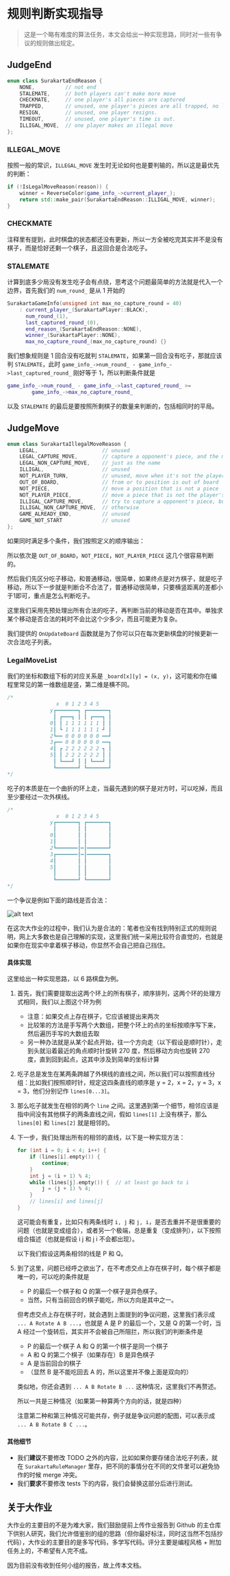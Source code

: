 # 规则判断实现指导

> 这是一个略有难度的算法任务，本文会给出一种实现思路，同时对一些有争议的规则做出规定。

## JudgeEnd

```cpp
enum class SurakartaEndReason {
    NONE,          // not end
    STALEMATE,     // both players can't make more move
    CHECKMATE,     // one player's all pieces are captured
    TRAPPED,       // unused, one player's pieces are all trapped, no legal move can be made.
    RESIGN,        // unused, one player resigns.
    TIMEOUT,       // unused, one player's time is out.
    ILLIGAL_MOVE,  // one player makes an illegal move
};
```

### ILLEGAL_MOVE

按照一般的常识，`ILLEGAL_MOVE` 发生时无论如何也是要判输的，所以这是最优先的判断：

```cpp
if (!IsLegalMoveReason(reason)) {
    winner = ReverseColor(game_info_->current_player_);
    return std::make_pair(SurakartaEndReason::ILLIGAL_MOVE, winner);
}
```

### CHECKMATE

注释里有提到，此时棋盘的状态都还没有更新，所以一方全被吃完其实并不是没有棋子，而是恰好还剩一个棋子，且这回合是合法吃子。

### STALEMATE

计算到底多少局没有发生吃子会有点绕，思考这个问题最简单的方法就是代入一个边界，首先我们的 `num_round_` 是从 1 开始的

```cpp
SurakartaGameInfo(unsigned int max_no_capture_round = 40)
    : current_player_(SurakartaPlayer::BLACK),
      num_round_(1),
      last_captured_round_(0),
      end_reason_(SurakartaEndReason::NONE),
      winner_(SurakartaPlayer::NONE),
      max_no_capture_round_(max_no_capture_round) {}
```

我们想象规则是 1 回合没有吃就判 `STALEMATE`，如果第一回合没有吃子，那就应该判 `STALEMATE`，此时 `game_info_->num_round_ - game_info_->last_captured_round_` 刚好等于 1，所以判断条件就是


```cpp
game_info_->num_round_ - game_info_->last_captured_round_ >=
        game_info_->max_no_capture_round_
```

以及 `STALEMATE` 的最后是要按照所剩棋子的数量来判断的，包括相同时的平局。


## JudgeMove

```cpp
enum class SurakartaIllegalMoveReason {
    LEGAL,                     // unused
    LEGAL_CAPTURE_MOVE,        // capture a opponent's piece, and the move consists at least one corner loop
    LEGAL_NON_CAPTURE_MOVE,    // just as the name
    ILLIGAL,                   // unused
    NOT_PLAYER_TURN,           // unused, move when it's not the player's turn.
    OUT_OF_BOARD,              // from or to position is out of board
    NOT_PIECE,                 // move a position that is not a piece
    NOT_PLAYER_PIECE,          // move a piece that is not the player's
    ILLIGAL_CAPTURE_MOVE,      // try to capture a opponent's piece, but the move can't consist any corner loop
    ILLIGAL_NON_CAPTURE_MOVE,  // otherwise
    GAME_ALREADY_END,          // unused
    GAME_NOT_START             // unused
};
```

如果同时满足多个条件，我们按照定义的顺序输出：

所以依次是 `OUT_OF_BOARD`，`NOT_PIECE`，`NOT_PLAYER_PIECE` 这几个很容易判断的。

然后我们先区分吃子移动，和普通移动，很简单，如果终点是对方棋子，就是吃子移动，所以下一步就是判断合不合法了，普通移动很简单，只要横竖距离的差都小于1即可，重点是怎么判断吃子。

这里我们采用先预处理出所有合法的吃子，再判断当前的移动是否在其中。单独求某个移动是否合法的耗时不会比这个少多少，而且可能更为复杂。

我们提供的 `OnUpdateBoard` 函数就是为了你可以只在每次更新棋盘的时候更新一次合法吃子列表。

### LegalMoveList

我们的坐标和数组下标的对应关系是 `_board[x][y] = (x, y)`，这可能和你在编程里常见的第一维数组是竖，第二维是横不同。

```cpp
/*
                x  0 1 2 3 4 5
              y┏━━━━━━━┓ ┏━━━━━━━┓
               ┃ ┏━━━┓ ┃ ┃ ┏━━━┓ ┃
              0┃ ┃ 1 1 1 1 1 1 ┃ ┃
              1┃ ┗ 1 1 1 1 1 1 ┛ ┃
              2┗━━ 0 0 0 0 0 0 ━━┛
              3┏━━ 0 0 0 0 0 0 ━━┓
              4┃ ┏ 2 2 2 2 2 2 ┓ ┃
              5┃ ┃ 2 2 2 2 2 2 ┃ ┃
               ┃ ┗━━━┛ ┃ ┃ ┗━━━┛ ┃
               ┗━━━━━━━┛ ┗━━━━━━━┛
*/
```

吃子的本质是在一个曲折的环上走，当最先遇到的棋子是对方时，可以吃掉，而且至少要经过一次外棋线。

```cpp
/*
                x  0 1 2 3 4 5
              y┏━━━━━━━┓ ┏━━━━━━━┓
               ┃       ┃ ┃       ┃
              0┃       ┃ ┃       ┃
              1┃       ┃ ┃       ┃
              2┗━━━━━━━┃━┃━━━━━━━┛
              3┏━━━━━━━┃━┃━━━━━━━┓
              4┃       ┃ ┃       ┃
              5┃       ┃ ┃       ┃
               ┃       ┃ ┃       ┃
               ┗━━━━━━━┛ ┗━━━━━━━┛
*/
```

一个争议是例如下面的路线是否合法：

![alt text](imgs/passit.png)

在这次大作业的过程中，我们认为是合法的：笔者也没有找到特别正式的规则说明，网上大多数也是自己理解的实现，这里我们统一采用比较符合直觉的，也就是如果你在现实中拿着棋子移动，你显然不会自己把自己挡住。

#### 具体实现

这里给出一种实现思路，以 6 路棋盘为例。

1. 首先，我们需要提取出这两个环上的所有棋子，顺序排列，这两个环的处理方式相同，我们以上图这个环为例
    - 注意：如果交点上存在棋子，它应该被提出来两次
    - 比较笨的方法是手写两个大数组，把整个环上的点的坐标按顺序写下来，然后遍历手写的大数组去取
    - 另一种办法就是从某个起点开始，往一个方向走（以下假设是顺时针），走到头就沿着最近的角点顺时针旋转 270 度，然后移动方向也旋转 270 度，直到回到起点，这其中涉及到简单的坐标计算
2. 吃子总是发生在某两条跨越了外棋线的直线之间，所以我们可以按照直线分组：比如我们按照顺时针，规定这四条直线的顺序是 y = 2，x = 2，y = 3，x = 3，他们分别记作 `lines[0...3]`。
3. 那么吃子就发生在相邻的两个 `line` 之间。这里遇到第一个细节，相邻应该是指中间没有其他棋子的两条直线之间，假如 `lines[1]` 上没有棋子，那么 `lines[0]` 和 `lines[2]` 就是相邻的。
4. 下一步，我们处理出所有的相邻的直线，以下是一种实现方法：

    ```cpp
    for (int i = 0; i < 4; i++) {
        if (lines[i].empty()) {
            continue;
        }
        int j = (i + 1) % 4;
        while (lines[j].empty()) {  // at least go back to i
            j = (j + 1) % 4;
        }
        // lines[i] and lines[j]
    }
    ```

    这可能会有重复，比如只有两条线时 `i, j` 和 `j, i`，是否去重并不是很重要的问题（也就是变成组合），或者另一个极端，总是重复（变成排列），以下按照组合描述（也就是假设 i j 和 j i 不会都出现）。

    以下我们假设这两条相邻的线是 P 和 Q。
5. 到了这里，问题已经呼之欲出了，在不考虑交点上存在棋子时，每个棋子都是唯一的，可以吃的条件就是
    - P 的最后一个棋子和 Q 的第一个棋子是异色棋子。
    - 当然，只有当前回合的棋子能吃，所以方向是其中之一。
    
    但考虑交点上存在棋子时，就会遇到上面提到的争议问题，这里我们表示成 `... A Rotate A B ...`，也就是 A 是 P 的最后一个，又是 Q 的第一个时，当 A 经过一个旋转后，其实并不会被自己所阻拦，所以我们的判断条件是

    - P 的最后一个棋子 A 和 Q 的第一个棋子是同一个棋子
    - A 和 Q 的第二个棋子（如果存在）B 是异色棋子
    - A 是当前回合的棋子
    - （显然 B 是不能吃回去 A 的，所以这里并不像上面是双向的）

    类似地，你还会遇到 `... A B Rotate B ...` 这种情况，这里我们不再赘述。

    所以一共是三种情况（如果第一种算两个方向的话，就是四种）

    注意第二种和第三种情况可能共存，例子就是争议问题的配图，可以表示成 `... A B Rotate B C ...`。


#### 其他细节

- 我们**建议**不要修改 TODO 之外的内容，比如如果你要存储合法吃子列表，就在 `SurakartaRuleManager` 里存，把不同的事情分在不同的文件里可以避免协作的时候 merge 冲突。
- 我们**要求**不要修改 tests 下的内容，我们会替换这部分后进行测试。

## 关于大作业

大作业的主要目的不是为难大家，我们鼓励提前上传作业报告到 Github 的主仓库下供别人研究，我们允许借鉴别的组的思路（但你最好标注，同时这当然不包括抄代码），大作业的主要目的是多写代码，多学写代码。评分主要是编程风格 + 附加任务上的，不希望有人完不成。

因为目前没有收到任何小组的报告，故上传本文档。
